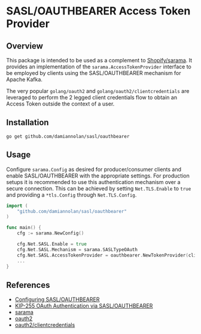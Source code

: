 # SASL/OAUTHBEARER Access Token Provider

## Overview 

This package is intended to be used as a complement to [Shopify/sarama](https://github.com/Shopify/sarama). It provides an implementation of the `sarama.AccessTokenProvider` interface to be employed by clients using the SASL/OAUTHBEARER mechanism for Apache Kafka.

The very popular `golang/oauth2` and `golang/oauth2/clientcredentials` are leveraged to perform the 2 legged client credentials flow to obtain an Access Token outside the context of a user. 

## Installation
```
go get github.com/damiannolan/sasl/oauthbearer
```

## Usage

Configure `sarama.Config` as desired for producer/consumer clients and enable SASL/OAUTHBEARER with the appropriate settings. For production setups it is recommended to use this authentication mechanism over a secure connection. This can be achieved by setting `Net.TLS.Enable` to `true` and providing a `*tls.Config` through `Net.TLS.Config`.

```go
import (
    "github.com/damiannolan/sasl/oauthbearer"
)

func main() {
    cfg := sarama.NewConfig()

    cfg.Net.SASL.Enable = true
    cfg.Net.SASL.Mechanism = sarama.SASLTypeOAuth
    cfg.Net.SASL.AccessTokenProvider = oauthbearer.NewTokenProvider(clientID, clientSecret, tokenURL)
    ...
}
```

## References

- [Configuring SASL/OAUTHBEARER](https://docs.confluent.io/current/kafka/authentication_sasl/authentication_sasl_oauth.html)
- [KIP-255 OAuth Authentication via SASL/OAUTHBEARER](https://cwiki.apache.org/confluence/pages/viewpage.action?pageId=75968876)
- [sarama](https://github.com/Shopify/sarama)
- [oauth2](https://godoc.org/golang.org/x/oauth2)
- [oauth2/clientcredentials](https://godoc.org/golang.org/x/oauth2)